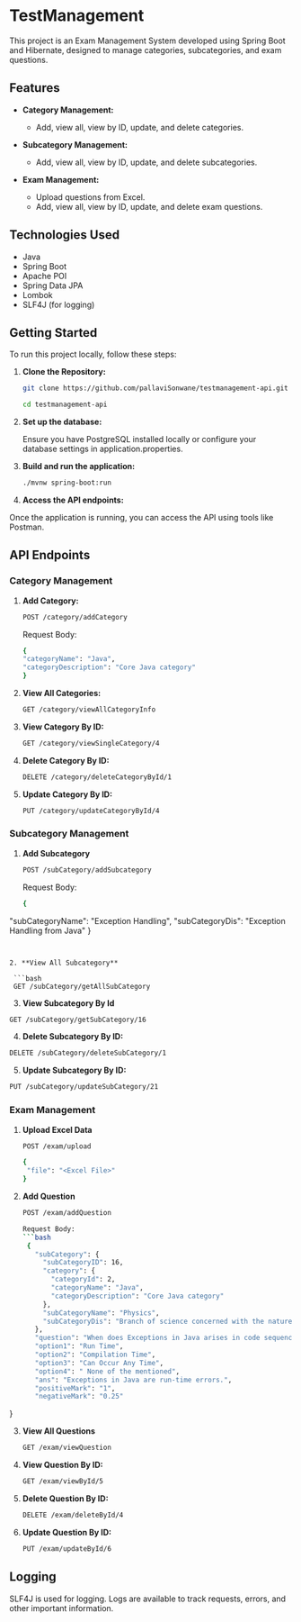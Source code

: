 # TestManagement

This project is an Exam Management System developed using Spring Boot and Hibernate, designed to manage categories, subcategories, and exam questions.

## Features

- **Category Management:**
  - Add, view all, view by ID, update, and delete categories.
  
- **Subcategory Management:**
  - Add, view all, view by ID, update, and delete subcategories.
  
- **Exam Management:**
  - Upload questions from Excel.
  - Add, view all, view by ID, update, and delete exam questions.


## Technologies Used

- Java
- Spring Boot
- Apache POI
- Spring Data JPA
- Lombok
- SLF4J (for logging)

## Getting Started

To run this project locally, follow these steps:

1. **Clone the Repository:**

   ```bash
   git clone https://github.com/pallaviSonwane/testmanagement-api.git
   ```
   ```bash
   cd testmanagement-api
   ```

   
1. **Set up the database:**
   
   Ensure you have PostgreSQL installed locally or configure your database settings in application.properties.

2. **Build and run the application:**
    ```bash
   ./mvnw spring-boot:run

3. **Access the API endpoints:**

  Once the application is running, you can access the API using tools like Postman.


## API Endpoints

 ### Category Management

1. **Add Category:**

    ```bash
    POST /category/addCategory
    ```
    Request Body:
    ```bash
    {
    "categoryName": "Java",
    "categoryDescription": "Core Java category"
    }
    ```
    
2. **View All Categories:**

   ```bash
   GET /category/viewAllCategoryInfo

3. **View Category By ID:**

   ```bash
   GET /category/viewSingleCategory/4

4. **Delete Category By ID:**

   ```bash
   DELETE /category/deleteCategoryById/1

5. **Update Category By ID:**

   ```bash
   PUT /category/updateCategoryById/4


### Subcategory Management

1. **Add Subcategory**

   ```bash
   POST /subCategory/addSubcategory
   ```
   
   Request Body:
   ```bash
   {
  "subCategoryName": "Exception Handling",
  "subCategoryDis": "Exception Handling from Java"
  }
  ```


2. **View All Subcategory**

   ```bash
   GET /subCategory/getAllSubCategory
   ```

3. **View Subcategory By Id**

  ```bash
  GET /subCategory/getSubCategory/16
  ```

4. **Delete Subcategory By ID:**

  ```bash
  DELETE /subCategory/deleteSubCategory/1
  ```

5. **Update Subcategory By ID:**

  ```bash
  PUT /subCategory/updateSubCategory/21
  ```

### Exam Management

1. **Upload Excel Data**

   ```bash
   POST /exam/upload
   ```

   ```bash
   {
    "file": "<Excel File>"
   }
   ```

2. **Add Question**

   ```bash
   POST /exam/addQuestion
   
   Request Body:
   ```bash
    {
      "subCategory": {
        "subCategoryID": 16,
        "category": {
          "categoryId": 2,
          "categoryName": "Java",
          "categoryDescription": "Core Java category"
        },
        "subCategoryName": "Physics",
        "subCategoryDis": "Branch of science concerned with the nature and properties of matter and energy"
      },
      "question": "When does Exceptions in Java arises in code sequence?",
      "option1": "Run Time",
      "option2": "Compilation Time",
      "option3": "Can Occur Any Time",
      "option4": " None of the mentioned",
      "ans": "Exceptions in Java are run-time errors.",
      "positiveMark": "1",
      "negativeMark": "0.25"
  }


3. **View All Questions**

   ```bash
   GET /exam/viewQuestion
   ```

4. **View Question By ID:**

   ```bash
   GET /exam/viewById/5
   ```

5. **Delete Question By ID:**

    ```bash
    DELETE /exam/deleteById/4
    ```

6. **Update Question By ID:**

    ```bash
    PUT /exam/updateById/6
    ```

## Logging

SLF4J is used for logging. Logs are available to track requests, errors, and other important information.
